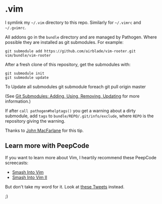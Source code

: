 # .vim

I symlink my `~/.vim` directory to this repo.  Similarly for `~/.vimrc` and `~/.gvimrc`.

All addons go in the `bundle` directory and are managed by Pathogen.
Where possible they are installed as git submodules.  For example:

    git submodule add https://github.com/airblade/vim-rooter.git vim/bundle/vim-rooter

After a fresh clone of this repository, get the submodules with:

    git submodule init
    git submodule update

To Update all submodules
    git submodule foreach git pull origin master

(See [Git Submodules: Adding, Using, Removing, Updating](http://chrisjean.com/2009/04/20/git-submodules-adding-using-removing-and-updating/) for more information.)

If after `call pathogen#helptags()` you get a warning about a dirty submodule,
add `tags` to `bundle/REPO/.git/info/exclude`, where `REPO` is the repository
giving the warning.

Thanks to [John MacFarlane](https://github.com/jgm/dotvim/blob/master/README) for this tip.

## Learn more with PeepCode

If you want to learn more about Vim, I heartily recommend these PeepCode screecasts:

* [Smash Into Vim](http://peepcode.com/products/smash-into-vim-i)
* [Smash Into Vim II](http://peepcode.com/products/smash-into-vim-ii)

But don't take my word for it.  Look at [these Tweets](http://airbladesoftware.com/portfolio) instead.

;)
